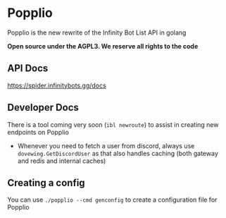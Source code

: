# Popplio

Popplio is the new rewrite of the Infinity Bot List API in golang

**Open source under the AGPL3. We reserve all rights to the code**

## API Docs

https://spider.infinitybots.gg/docs

## Developer Docs

There is a tool coming very soon (``ibl newroute``) to assist in creating new endpoints on Popplio

- Whenever you need to fetch a user from discord, always use ``dovewing.GetDiscordUser`` as that also handles caching (both gateway and redis and internal caches)

## Creating a config

You can use ``./popplio --cmd genconfig`` to create a configuration file for Popplio